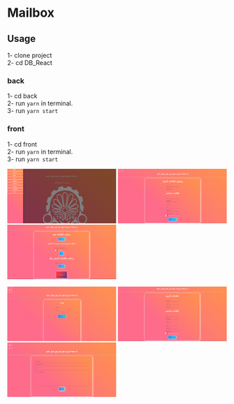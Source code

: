 # Mailbox


## Usage
 1- clone project
 <br>
 2- cd DB_React
 ### back
 1- cd back 
 <br>
 2- run ```
       yarn
       ``` 
in terminal.
 <br>
 3- run ```
       yarn start
       ``` 

### front
 1- cd front
 <br>
 2- run ```
       yarn
       ``` 
in terminal.
 <br>
 3- run ```
       yarn start
       ``` 
      
      
<p align="left">
    <img src="https://github.com/sajadsarlaki/DB_project_react/blob/master/screen-shot/first.png"   width="250" height="125">
    <img src="https://github.com/sajadsarlaki/DB_project_react/blob/master/screen-shot/edit.png"   width="250" height="125">
    <img src="https://github.com/sajadsarlaki/DB_project_react/blob/master/screen-shot/delet.png"   width="250" height="125">
</p> 
<p align="left">
    <img src="https://github.com/sajadsarlaki/DB_project_react/blob/master/screen-shot/login.png"   width="250" height="125">
    <img src="https://github.com/sajadsarlaki/DB_project_react/blob/master/screen-shot/signup.png"   width="250" height="125">
    <img src="https://github.com/sajadsarlaki/DB_project_react/blob/master/screen-shot/compose.png"   width="250" height="125">
</p> 



